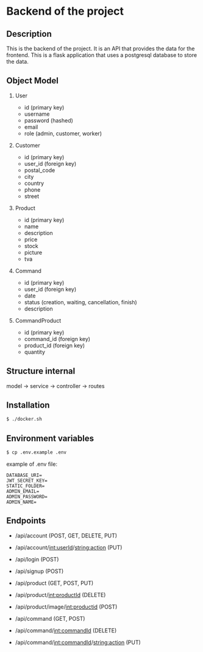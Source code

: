# Backend of the project

## Description
This is the backend of the project. 
It is an API that provides the data for the frontend.
This is a flask application that uses a postgresql database to store the data.

## Object Model
1. User
    - id (primary key)
    - username
    - password (hashed)
    - email
    - role (admin, customer, worker)

2. Customer
    - id (primary key)
    - user_id (foreign key)
    - postal_code
    - city
    - country
    - phone
    - street

3. Product
    - id (primary key)
    - name
    - description
    - price
    - stock
    - picture
    - tva

4. Command
    - id (primary key)
    - user_id (foreign key)
    - date
    - status (creation, waiting, cancellation, finish)
    - description

5. CommandProduct
    - id (primary key)
    - command_id (foreign key)
    - product_id (foreign key)
    - quantity


## Structure internal

model -> service -> controller -> routes

## Installation


```bash
$ ./docker.sh
```

## Environment variables

```bash
$ cp .env.example .env
```

example of .env file:
```text
DATABASE_URI=
JWT_SECRET_KEY=
STATIC_FOLDER=
ADMIN_EMAIL=
ADMIN_PASSWORD=
ADMIN_NAME=
```


## Endpoints

- /api/account (POST, GET, DELETE, PUT)
- /api/account/<int:userId>/<string:action> (PUT)
- /api/login (POST)
- /api/signup (POST)


- /api/product (GET, POST, PUT)
- /api/product/<int:productId> (DELETE)
- /api/product/image/<int:productid> (POST)


- /api/command (GET, POST)
- /api/command/<int:commandId> (DELETE)
- /api/command/<int:commandId>/<string:action> (PUT)